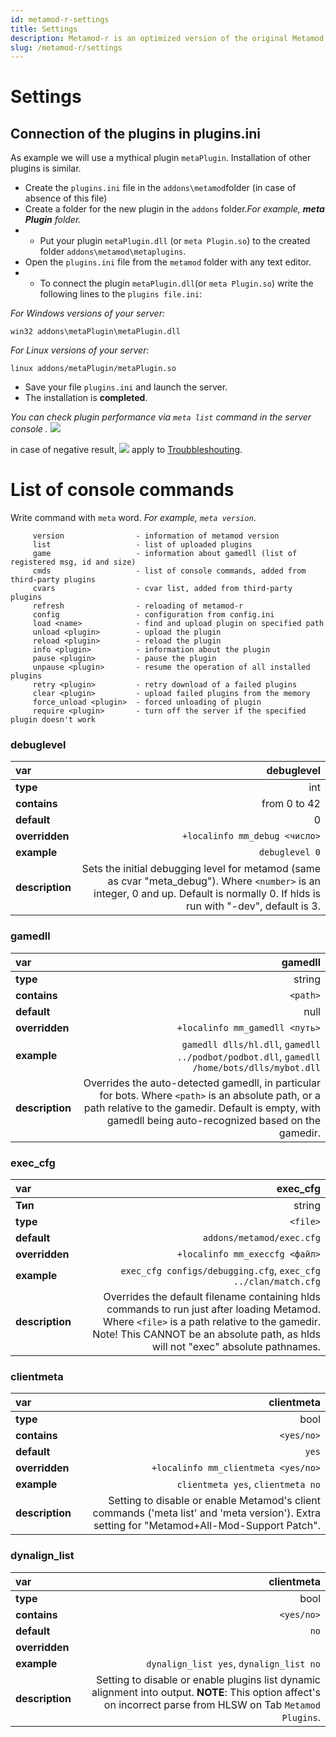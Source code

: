 ```yaml
---
id: metamod-r-settings
title: Settings
description: Metamod-r is an optimized version of the original Metamod, enhancing performance and compatibility for Half-Life 1 servers.
slug: /metamod-r/settings
---
```


# Settings

## Connection of the plugins in plugins.ini
As example we will use a mythical plugin `metaPlugin`. Installation of other plugins is similar.
 
* Create the `plugins.ini` file in the `addons\metamod`folder (in case of absence of this file)
* Create a folder for the new plugin in the `addons` folder._For example, **meta Plugin** folder._
* * Put your plugin `metaPlugin.dll` (or `meta Plugin.so`) to the created folder `addons\metamod\metaplugins`.
* Open the `plugins.ini` file from the `metamod` folder with any text editor.
* * To connect the plugin `metaPlugin.dll`(or `meta Plugin.so`) write the following lines to the `plugins file.ini`:

_For Windows versions of your server:_
```
win32 addons\metaPlugin\metaPlugin.dll
```
_For Linux versions of your server:_
```
linux addons/metaPlugin/metaPlugin.so
```
* Save your file `plugins.ini` and launch the server.
* The installation is **completed**.

_You can check plugin performance via `meta list` command in the server console ._
![](https://i.imgur.com/1fVXBzc.png)

in case of negative result,
![](https://i.imgur.com/nGXAokG.png)
apply to [Troubbleshouting](https://github.com/theAsmodai/metamod-r/wiki/Troubbleshouting).

# List of console commands
Write command with `meta` word. _For example, `meta version`_.

```
     version                - information of metamod version
     list                   - list of uploaded plugins
     game                   - information about gamedll (list of registered msg, id and size)
     cmds                   - list of console commands, added from third-party plugins
     cvars                  - cvar list, added from third-party plugins
     refresh                - reloading of metamod-r
     config                 - configuration from config.ini 
     load <name>            - find and upload plugin on specified path
     unload <plugin>        - upload the plugin
     reload <plugin>        - reload the plugin
     info <plugin>          - information about the plugin
     pause <plugin>         - pause the plugin
     unpause <plugin>       - resume the operation of all installed plugins
     retry <plugin>         - retry download of a failed plugins
     clear <plugin>         - upload failed plugins from the memory
     force_unload <plugin>  - forced unloading of plugin
     require <plugin>       - turn off the server if the specified plugin doesn't work
```

### debuglevel 
 
| **var** | debuglevel 
| :----- | -----:
| **type** | int
| **contains** | from 0 to 42
| **default** | 0
| **overridden** |  `+localinfo mm_debug <число>`
| **example** | `debuglevel 0`
| **description** | Sets the initial debugging level for metamod (same as cvar "meta_debug"). Where `<number>` is an integer, 0 and up. Default is normally 0.  If hlds is run with "-dev", default is 3.

### gamedll
| **var** | gamedll
| :----- | -----:
| **type** | string
| **contains** | `<path>`
| **default** | null
| **overridden** |  `+localinfo mm_gamedll <путь>`
| **example** |  `gamedll dlls/hl.dll`, `gamedll ../podbot/podbot.dll`, `gamedll /home/bots/dlls/mybot.dll`
| **description** | Overrides the auto-detected gamedll, in particular for bots. Where `<path>` is an absolute path, or a path relative to the gamedir. Default is empty, with gamedll being auto-recognized based on the gamedir.

### exec_cfg 
| **var** | exec_cfg 
| :----- | -----:
| **Тип** | string
| **type** | `<file>`
| **default** | `addons/metamod/exec.cfg`
| **overridden** |  `+localinfo mm_execcfg <файл>`
| **example** |  `exec_cfg configs/debugging.cfg`, `exec_cfg ../clan/match.cfg`
| **description** | Overrides the default filename containing hlds commands to run just after loading Metamod. Where `<file>` is a path relative to the gamedir.  Note!  This CANNOT be an absolute path, as hlds will not "exec" absolute pathnames.
 
### clientmeta 
| **var** | clientmeta 
| :----- | -----:
| **type** | bool
| **contains** | `<yes/no>`
| **default** | `yes`
| **overridden** |  `+localinfo mm_clientmeta <yes/no>`
| **example** |  `clientmeta yes`, `clientmeta no`
| **description** | Setting to disable or enable Metamod's client commands ('meta list' and 'meta version'). Extra setting for "Metamod+All-Mod-Support Patch". 

### dynalign_list
| **var** | clientmeta 
| :----- | -----:
| **type** | bool
| **contains** | `<yes/no>`
| **default** | `no`
| **overridden** |   
| **example** |  `dynalign_list yes`, `dynalign_list no`
| **description** | Setting to disable or enable plugins list dynamic alignment into output.  **NOTE**: This option affect's on incorrect parse from HLSW on Tab `Metamod Plugins`.
